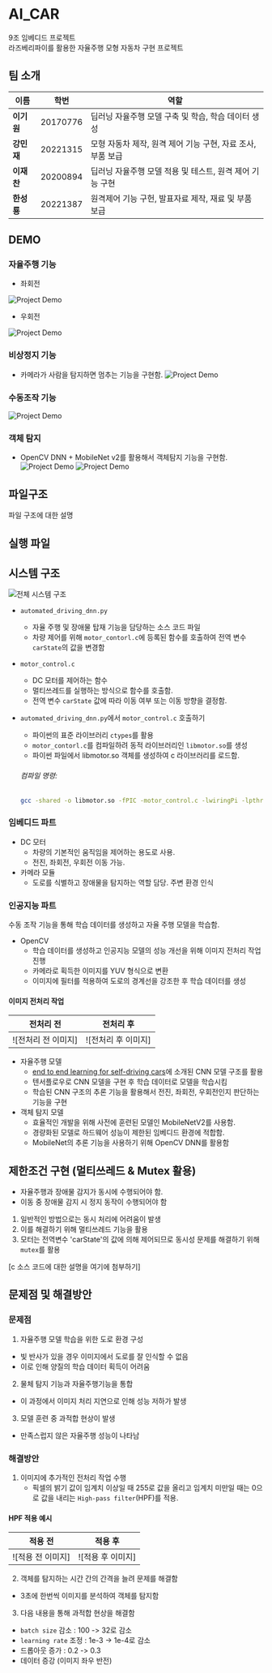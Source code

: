 # AI_CAR
9조 임베디드 프로젝트  
라즈베리파이를 활용한 자율주행 모형 자동차 구현 프로젝트


    
## 팀 소개

|   이름               |     학번     | 역할                |
|----------------------| --------------|---------------------|
| **이기원**          | 20170776      | 딥러닝 자율주행 모델 구축 및 학습, 학습 데이터 생성 |
| **강민재**          | 20221315      | 모형 자동차 제작, 원격 제어 기능 구현, 자료 조사, 부품 보급 |
| **이재찬**          | 20200894      | 딥러닝 자율주행 모델 적용 및 테스트,  원격 제어 기능 구현|
| **한성룡**          | 20221387      | 원격제어 기능 구헌, 발표자료 제작, 재료 및 부품 보급 |

    
## DEMO
### 자율주행 기능
- 좌회전
  
![Project Demo](assets/self-driving_left.gif)
  
- 우회전
  
![Project Demo](assets/self-driving_right.gif)
  
### 비상정지 기능 
- 카메라가 사람을 탐지하면 멈추는 기능을 구현함.
![Project Demo](assets/stop.gif)

### 수동조작 기능
![Project Demo](assets/manual_control.gif)
  
### 객체 탐지
- OpenCV DNN + MobileNet v2를 활용해서 객체탐지 기능을 구현함.
![Project Demo](assets/object_detection1.png)
![Project Demo](assets/object_detection2.png)
    
## 파일구조
파일 구조에 대한 설명

## 실행 파일

  
## 시스템 구조
![전체 시스템 구조](assets/project.png)
- `automated_driving_dnn.py`
  - 자율 주행 및 장애물 탑재 기능을 담당하는 소스 코드 파일
  - 차량 제어를 위해 `motor_contorl.c`에 등록된 함수를 호출하여 전역 변수 `carState`의 값을 변경함

- `motor_control.c`
  - DC 모터를 제어하는 함수
  - 멀티쓰레드를 실행하는 방식으로 함수를 호출함.
  - 전역 변수 `carState` 값에 따라 이동 여부 또는 이동 방향을 결정함.

- `automated_driving_dnn.py`에서 `motor_control.c` 호출하기
  - 파이썬의 표준 라이브러리 `ctypes`를 활용
  - `motor_contorl.c`를 컴파일하려 동적 라이브러리인 `libmotor.so`를 생성
  - 파이썬 파일에서 libmotor.so 객체를 생성하여 c 라이브러리를 로드함.
  ###### 컴파일 명령:
  ```bash
  gcc -shared -o libmotor.so -fPIC -motor_control.c -lwiringPi -lpthread
  ```


### 임베디드 파트
- DC 모터
  - 차량의 기본적인 움직임을 제어하는 용도로 사용.
  - 전진, 좌회전, 우회전 이동 가능.
- 카메라 모듈
  -  도로를 식별하고 장애물을 탐지하는 역할 담당. 주변 환경 인식
  
### 인공지능 파트
수동 조작 기능을 통해 학습 데이터를 생성하고 자율 주행 모델을 학습함.
- OpenCV
  - 학습 데이터를 생성하고 인공지능 모델의 성능 개선을 위해 이미지 전처리 작업 진행
  - 카메라로 획득한 이미지를 YUV 형식으로 변환
  - 이미지에 필터를 적용하여 도로의 경계선을 강조한 후 학습 데이터를 생성
  
#### 이미지 전처리 작업
|    전처리 전         |     전처리 후        |
|----------------------|-----------------------|
| ![전처리 전 이미지]  | ![전처리 후 이미지]   |
  
- 자율주행 모델
  - [end to end learning for self-driving cars](https://developer.nvidia.com/blog/deep-learning-self-driving-cars/)에 소개된 CNN 모델 구조를 활용
  - 텐서플로우로 CNN 모델을 구현 후 학습 데이터로 모델을 학습시킴
  - 학습된 CNN 구조의 추론 기능을 활용해서 전진, 좌회전, 우회전인지 판단하는 기능을 구현
- 객체 탐지 모델
  - 효율적인 개발을 위해 사전에 훈련된 모델인 MobileNetV2를 사용함.
  - 경량화된 모델로 하드웨어 성능이 제한된 임베디드 환경에 적합함.
  - MobileNet의 추론 기능을 사용하기 위해 OpenCV DNN를 활용함

## 제한조건 구현 (멀티쓰레드 & Mutex 활용) 
- 자율주행과 장애물 감지가 동시에 수행되어야 함.
- 이동 중 장애물 감지 시 정지 동작이 수행되어야 함
  
1. 일반적인 방법으로는 동시 처리에 어려움이 발생
2. 이를 해결하기 위해 멀티쓰레드 기능을 활용
3. 모터는 전역변수 'carState'의 값에 의해 제어되므로 동시성 문제를 해결하기 위해 `mutex`를 활용
  
[c 소스 코드에 대한 설명을 여기에 첨부하기]
  
## 문제점 및 해결방안
### 문제점
1. 자율주행 모델 학습을 위한 도로 환경 구성
  -  빛 반사가 있을 경우 이미지에서 도로를 잘 인식할 수 없음
  -  이로 인해 양질의 학습 데이터 획득이 어려움
2. 물체 탐지 기능과 자율주행기능을 통합
  - 이 과정에서 이미지 처리 지연으로 인해 성능 저하가 발생
3. 모델 훈련 중 과적합 현상이 발생
  - 만족스럽지 않은 자율주행 성능이 나타남
  
### 해결방안
1. 이미지에 추가적인 전처리 작업 수행
   - 픽셀의 밝기 값이 임계치 이상일 때 255로 값을 올리고 임계치 미만일 때는 0으로 값을 내리는 `High-pass filter`(HPF)를 적용.
  
#### HPF 적용 예시
|    적용 전         |     적용 후        |
|--------------------|---------------------|
| ![적용 전 이미지]  | ![적용 후 이미지]   |
  
2. 객체를 탐지하는 시간 간의 간격을 늘려 문제를 해결함
  - 3초에 한번씩 이미지를 분석하여 객체를 탐지함
  
3. 다음 내용을 통해 과적합 현상을 해결함
- `batch size` 감소 : 100 -> 32로 감소
- `learning rate` 조정 : 1e-3 -> 1e-4로 감소 
- 드롭아웃 증가 : 0.2 -> 0.3
- 데이터 증강 (이미지 좌우 반전)
